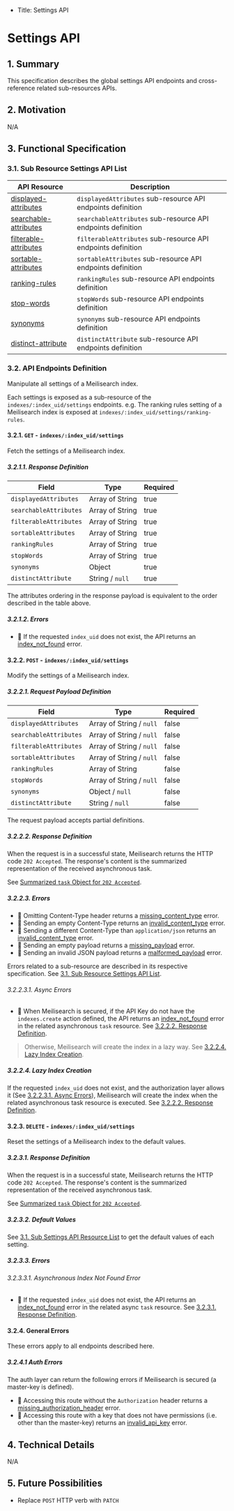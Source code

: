 - Title: Settings API

# Settings API

## 1. Summary

This specification describes the global settings API endpoints and cross-reference related sub-resources APIs.

## 2. Motivation
N/A

## 3. Functional Specification

### 3.1. Sub Resource Settings API List

| API Resource                                                       | Description                                                  |
|--------------------------------------------------------------------|--------------------------------------------------------------|
| [displayed-attributes](0000-displayed-attributes-setting-api.md)   | `displayedAttributes` sub-resource API endpoints definition  |
| [searchable-attributes](0000-searchable-attributes-setting-api.md) | `searchableAttributes` sub-resource API endpoints definition |
| [filterable-attributes]()                                          | `filterableAttributes` sub-resource API endpoints definition |
| [sortable-attributes]()                                            | `sortableAttributes` sub-resource API endpoints definition   |
| [ranking-rules]()                                                  | `rankingRules` sub-resource API endpoints definition         |
| [stop-words]()                                                     | `stopWords` sub-resource API endpoints definition            |
| [synonyms]()                                                       | `synonyms` sub-resource API endpoints definition             |
| [distinct-attribute](0000-distinct-attribute-setting-api.md)       | `distinctAttribute` sub-resource API endpoints definition    |

### 3.2. API Endpoints Definition

Manipulate all settings of a Meilisearch index.

Each settings is exposed as a sub-resource of the `indexes/:index_uid/settings` endpoints. e.g. The ranking rules setting of a Meilisearch index is exposed at `indexes/:index_uid/settings/ranking-rules`.

#### 3.2.1. `GET` - `indexes/:index_uid/settings`

Fetch the settings of a Meilisearch index.

##### 3.2.1.1. Response Definition

| Field                    | Type                    | Required |
|--------------------------|-------------------------|----------|
| `displayedAttributes`    | Array of String         | true     |
| `searchableAttributes`   | Array of String         | true     |
| `filterableAttributes`   | Array of String         | true     |
| `sortableAttributes`     | Array of String         | true     |
| `rankingRules`           | Array of String         | true     |
| `stopWords`              | Array of String         | true     |
| `synonyms`               | Object                  | true     |
| `distinctAttribute`      | String / `null`         | true     |

The attributes ordering in the response payload is equivalent to the order described in the table above.

##### 3.2.1.2. Errors

- 🔴 If the requested `index_uid` does not exist, the API returns an [index_not_found](0061-error-format-and-definitions.md#index_not_found) error.

#### 3.2.2. `POST` - `indexes/:index_uid/settings`

Modify the settings of a Meilisearch index.

##### 3.2.2.1. Request Payload Definition

| Field                    | Type                     | Required |
|--------------------------|--------------------------|----------|
| `displayedAttributes`    | Array of String / `null` | false    |
| `searchableAttributes`   | Array of String / `null` | false    |
| `filterableAttributes`   | Array of String / `null` | false    |
| `sortableAttributes`     | Array of String / `null` | false    |
| `rankingRules`           | Array of String          | false    |
| `stopWords`              | Array of String / `null` | false    |
| `synonyms`               | Object / `null`          | false    |
| `distinctAttribute`      | String / `null`          | false    |

The request payload accepts partial definitions.

##### 3.2.2.2. Response Definition

When the request is in a successful state, Meilisearch returns the HTTP code `202 Accepted`. The response's content is the summarized representation of the received asynchronous task.

See [Summarized `task` Object for `202 Accepted`](0060-tasks-api.md#summarized-task-object-for-202-accepted).

##### 3.2.2.3. Errors

- 🔴 Omitting Content-Type header returns a [missing_content_type](0061-error-format-and-definitions.md#missing_content_type) error.
- 🔴 Sending an empty Content-Type returns an [invalid_content_type](0061-error-format-and-definitions.md#invalid_content_type) error.
- 🔴 Sending a different Content-Type than `application/json` returns an [invalid_content_type](0061-error-format-and-definitions.md#invalid_content_type) error.
- 🔴 Sending an empty payload returns a [missing_payload](0061-error-format-and-definitions.md#missing_payload) error.
- 🔴 Sending an invalid JSON payload returns a [malformed_payload](0061-error-format-and-definitions.md#malformed_payload) error.

Errors related to a sub-resource are described in its respective specification. See [3.1. Sub Resource Settings API List](#31-sub-resource-settings-api-list).

###### 3.2.2.3.1. Async Errors

- 🔴 When Meilisearch is secured, if the API Key do not have the `indexes.create` action defined, the API returns an [index_not_found](0061-error-format-and-definitions.md#index_not_found) error in the related asynchronous `task` resource. See [3.2.2.2. Response Definition](#3222-response-definition).

> Otherwise, Meilisearch will create the index in a lazy way. See [3.2.2.4. Lazy Index Creation](#3224-lazy-index-creation).

##### 3.2.2.4. Lazy Index Creation

If the requested `index_uid` does not exist, and the authorization layer allows it (See [3.2.2.3.1. Async Errors](#32231-async-errors)), Meilisearch will create the index when the related asynchronous task resource is executed. See [3.2.2.2. Response Definition](#3222-response-definition).

#### 3.2.3. `DELETE` - `indexes/:index_uid/settings`

Reset the settings of a Meilisearch index to the default values.

##### 3.2.3.1. Response Definition

When the request is in a successful state, Meilisearch returns the HTTP code `202 Accepted`. The response's content is the summarized representation of the received asynchronous task.

See [Summarized `task` Object for `202 Accepted`](0060-tasks-api.md#summarized-task-object-for-202-accepted).

##### 3.2.3.2. Default Values

See [3.1. Sub Settings API Resource List](#31-sub-settings-api-resource-list) to get the default values of each setting.

##### 3.2.3.3. Errors

###### 3.2.3.3.1. Asynchronous Index Not Found Error

- 🔴 If the requested `index_uid` does not exist, the API returns an [index_not_found](0061-error-format-and-definitions.md#index_not_found) error in the related async `task` resource. See [3.2.3.1. Response Definition](#3231-response-definition).

#### 3.2.4. General Errors

These errors apply to all endpoints described here.

##### 3.2.4.1 Auth Errors

The auth layer can return the following errors if Meilisearch is secured (a master-key is defined).

- 🔴 Accessing this route without the `Authorization` header returns a [missing_authorization_header](0061-error-format-and-definitions.md#missing_authorization_header) error.
- 🔴 Accessing this route with a key that does not have permissions (i.e. other than the master-key) returns an [invalid_api_key](0061-error-format-and-definitions.md#invalid_api_key) error.

## 4. Technical Details
N/A

## 5. Future Possibilities
- Replace `POST` HTTP verb with `PATCH`